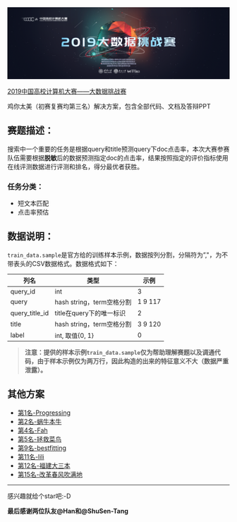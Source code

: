 
<div align=center>
<img src="background.png" alt="background"/>
</div>

[2019中国高校计算机大赛——大数据挑战赛](https://www.kesci.com/home/competition/5cc51043f71088002c5b8840/content)

鸡你太美（初赛复赛均第三名）解决方案，包含全部代码、文档及答辩PPT

## 赛题描述：
搜索中一个重要的任务是根据query和title预测query下doc点击率，本次大赛参赛队伍需要根据**脱敏**后的数据预测指定doc的点击率，结果按照指定的评价指标使用在线评测数据进行评测和排名，得分最优者获胜。

### 任务分类：
* 短文本匹配
* 点击率预估

## 数据说明：

`train_data.sample`是官方给的训练样本示例，数据按列分割，分隔符为”,"，为不带表头的CSV数据格式。数据格式如下：

|列名|类型|示例|
|---|---|---|
|query_id|int|3|
|query|hash string，term空格分割|1 9 117|
|query_title_id|title在query下的唯一标识|2|
|title|hash string，term空格分割|3 9 120|
|label|int, 取值{0, 1}|0|

> **注意：提供的样本示例`train_data.sample`仅为帮助理解赛题以及调通代码，由于样本示例仅为两万行，因此构造的出来的特征意义不大（数据严重泄露）。**


## 其他方案
* [第1名-Progressing](https://www.kesci.com/home/project/5d9ef1fc037db3002d3f75a3)
* [第2名-蜗牛本牛](https://github.com/srtianxia/BDC2019_Rank2)
* [第4名-Fah](https://github.com/ZanyFun9/2019BDC_solution_4th)
* [第5名-拯救菜鸟](https://github.com/LiuYaKu/2019-rank5)
* [第9名-bestfitting](https://github.com/tinySean/bdc2019-rank9th)
* [第11名-lili](https://github.com/harrylyx/2019BigDataChallenge)
* [第12名-福建大三本](https://github.com/leadert/BDC2019-Rank12th-lgb-esim)
* [第15名-改革春风吹满地](https://github.com/P01son6415/MatchModels)

------------------

感兴趣就给个star吧:-D

**最后感谢两位队友@Han和@ShuSen-Tang**
